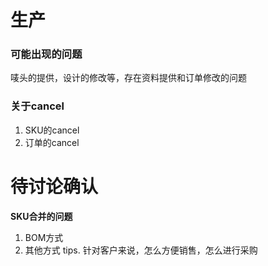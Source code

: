 # 生产

### 可能出现的问题

唛头的提供，设计的修改等，存在资料提供和订单修改的问题

### 关于cancel

1. SKU的cancel
2. 订单的cancel

# 待讨论确认

**SKU合并的问题**

1. BOM方式
2. 其他方式
   tips. 针对客户来说，怎么方便销售，怎么进行采购



